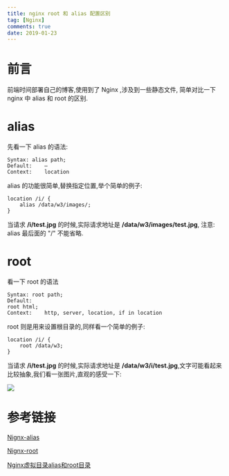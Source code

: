 ```yaml
---
title: nginx root 和 alias 配置区别
tag: [Nginx]
comments: true
date: 2019-01-23
---
```



# 前言
前端时间部署自己的博客,使用到了 Nginx ,涉及到一些静态文件, 简单对比一下 nginx 中 alias 和 root 的区别.

# alias

先看一下 alias 的语法:

```
Syntax:	alias path;
Default:	—
Context:	location
```

alias 的功能很简单,替换指定位置,举个简单的例子:

```
location /i/ {
    alias /data/w3/images/;
}
```
当请求 **/i/test.jpg** 的时候,实际请求地址是 **/data/w3/images/test.jpg**, 注意: alias 最后面的 "/" 不能省略.

# root

看一下 root 的语法

```
Syntax:	root path;
Default:	
root html;
Context:	http, server, location, if in location
```

root 则是用来设置根目录的,同样看一个简单的例子:

```
location /i/ {
    root /data/w3;
}
```

当请求 **/i/test.jpg** 的时候,实际请求地址是 **/data/w3/i/test.jpg**,文字可能看起来比较抽象,我们看一张图片,直观的感受一下:

![](http://ww1.sinaimg.cn/large/006wYWbGly1fzga4exaujj30pg0kvjrp.jpg)

# 参考链接

[Nignx-alias](http://nginx.org/en/docs/http/ngx_http_core_module.html#alias)

[Nignx-root](http://nginx.org/en/docs/http/ngx_http_core_module.html#root)

[Nginx虚拟目录alias和root目录](https://www.cnblogs.com/kevingrace/p/6187482.html)